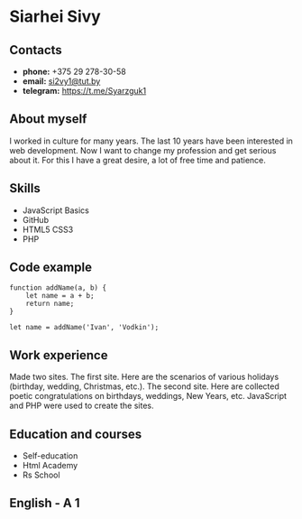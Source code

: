 # Siarhei Sivy

## Contacts
* **phone:** +375 29 278-30-58
* **email:** si2vy1@tut.by
* **telegram:** https://t.me/Syarzguk1

## About myself
I worked in culture for many years. The last 10 years have been interested in web development. Now I want to change my profession and get serious about it. For this I have a great desire, a lot of free time and patience.

## Skills
* JavaScript Basics
* GitHub
* HTML5 CSS3
* PHP

## Code example
```
function addName(a, b) {
    let name = a + b;
    return name;
}
                
let name = addName('Ivan', 'Vodkin');
```
## Work experience
Made two sites. The first site. Here are the scenarios of various holidays (birthday, wedding, Christmas, etc.).
The second site. Here are collected poetic congratulations on birthdays, weddings, New Years, etc. JavaScript and PHP were used to create the sites.

## Education and courses
* Self-education
* Html Academy
* Rs School

## English - A 1